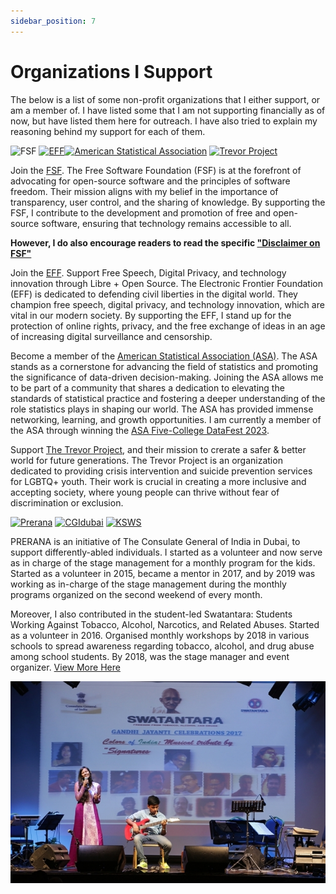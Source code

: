 ```yaml
---
sidebar_position: 7
---
```


# Organizations I Support

The below is a list of some non-profit organizations that I either support, or am a member of. I have listed some that I am not supporting financially as of now, but have listed them here for outreach. I have also tried to explain my reasoning behind my support for each of them. 

![FSF](https://static.fsf.org/nosvn/associate/crm/6091180.png) <a href="https://www.eff.org"><img src="https://www.eff.org/files/2022/11/28/eff-2023-member-member.png" alt="EFF" width="150"/></a><a href="https://www.gnu.org/"><img src="https://www.amstat.org/images/default-source/amstat-images/asalogoa706b328a9d643a885ee7678a4b26513.png" alt="American Statistical Association" width="150" /></a> <a href="https://www.thetrevorproject.org/"><img src="https://www.thetrevorproject.org/wp-content/uploads/2021/09/METADATA_IMG_ORANGE-BG.jpg" alt="Trevor Project" width="150" /></a>

Join the [FSF](https://fsf.org). The Free Software Foundation (FSF) is at the forefront of advocating for open-source software and the principles of software freedom. Their mission aligns with my belief in the importance of transparency, user control, and the sharing of knowledge. By supporting the FSF, I contribute to the development and promotion of free and open-source software, ensuring that technology remains accessible to all. 

**However, I do also encourage readers to read the specific ["Disclaimer on FSF"](/disclaimer_fsf)**

Join the [EFF](https://eff.org). Support Free Speech, Digital Privacy, and technology innovation through Libre + Open Source. The Electronic Frontier Foundation (EFF) is dedicated to defending civil liberties in the digital world. They champion free speech, digital privacy, and technology innovation, which are vital in our modern society. By supporting the EFF, I stand up for the protection of online rights, privacy, and the free exchange of ideas in an age of increasing digital surveillance and censorship.

Become a member of the [American Statistical Association (ASA)](https://amstat.org). The ASA stands as a cornerstone for advancing the field of statistics and promoting the significance of data-driven decision-making. Joining the ASA allows me to be part of a community that shares a dedication to elevating the standards of statistical practice and fostering a deeper understanding of the role statistics plays in shaping our world. The ASA has provided immense networking, learning, and growth opportunities. I am currently a member of the ASA through winning the [ASA Five-College DataFest 2023](https://skushagra.com/docs/research/projects#asa-five-college-datafest).

Support [The Trevor Project](https://www.thetrevorproject.org/), and their mission to crerate a safer & better world for future generations. The Trevor Project is an organization dedicated to providing crisis intervention and suicide prevention services for LGBTQ+ youth. Their work is crucial in creating a more inclusive and accepting society, where young people can thrive without fear of discrimination or exclusion.

<a href="https://www.linkedin.com/company/preranaatc/"><img src="https://media.licdn.com/dms/image/C510BAQH81QDaAeCieQ/company-logo_200_200/0/1519904056859?e=1706140800&v=beta&t=chaAli63yQyCJqabzFAy7Ky69JDHhE5l8DhsnmUDllc" alt="Prerana" width="150"/></a> <a href="https://www.linkedin.com/company/preranaatc/"><img src="https://theedesigner.in/content/images/2020/02/Consulate-General.jpg" alt="CGIdubai" width="150"/></a> <a href="https://ksws.in/"><img src="https://ksws.in/wp-content/uploads/2020/06/logo.png" alt="KSWS" width="150"/></a> 

PRERANA is an initiative of The Consulate General of India in Dubai, to support differently-abled individuals. I started as a volunteer and now serve as in charge of the stage management for a monthly program for the kids. Started as a volunteer in 2015, became a mentor in 2017, and by 2019 was working as in-charge of the stage management during the monthly programs organized on the second weekend of every month.

Moreover, I also contributed in the student-led Swatantara: Students Working Against Tobacco, Alcohol, Narcotics, and Related Abuses. Started as a volunteer in 2016. Organised monthly workshops by 2018 in various schools to spread awareness regarding tobacco, alcohol, and drug abuse among school students. By 2018, was the stage manager and event organizer. [View More Here](https://www.cgidubai.gov.in/event_detail/?eventid=15)

![SwatantaraPic](./assets/swatantara1.jpg)